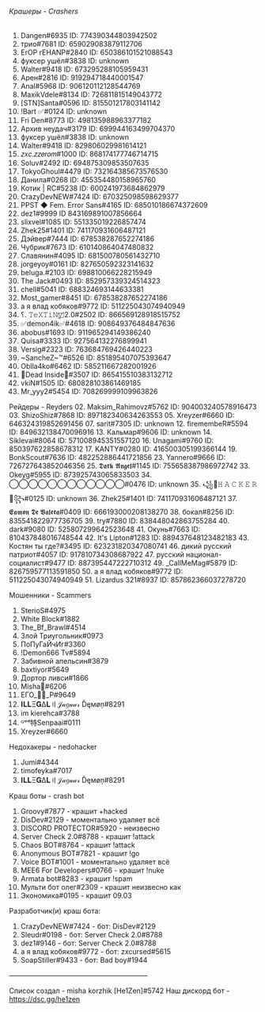 
###### Крашеры - Crashers
01. Dangen#6935  ID: 774390344803942502
02. трио#7681  ID: 659029083879112706
03. ErOP rEHANP#2840  ID: 650386101521088543
04. фуксер ушёл#3838  ID: unknown
05. Walter#9418  ID: 673295288105959431
06. Арен#2816  ID: 919294718440001547
07. Anal#5968  ID: 906120112128544769
08. MaxikVdele#8134  ID: 726811815149043772
09. [STN]Santa#0596  ID: 815501217803141142
10. !Bart ✅#0124  ID: unknown
11. Fri Den#8773  ID: 498135988963377182
12. Архив неудач#3179  ID: 699944163499704370
13. фуксер ушёл#3838  ID: unknown
14. Wаlter#9418  ID: 829806029981614121
15. 𝑧𝑥𝑐.𝑧𝑧𝑒𝑟𝑜𝑚#1000  ID: 868174177746714715
16. Soluv#2492  ID: 694875309853507635
17. TokyoGhoul#4479  ID: 732164385673576530
18. Данила#0268  ID: 455354480158965760
19. Котик | RC#5238  ID: 600241973684862979
20. CrazyDevNEW#7424  ID: 670325098598629377
21. PPST ◆ Fem. Error Sans#4165  ID: 685010186674372609
22. dez1#9999  ID 843169891007856664
23. slixvel#1085  ID: 551335019226857474
24. Zhek25#1401  ID: 741170931606487121
25. Дэйвер#7444  ID: 678538287652274186
26. Чубрик#7673  ID: 610140864047480832
27. Славянин#4095  ID: 681500780561432710
28. jorgeyoy#0161  ID: 827650592323141632
29. beluga.#2103  ID: 698810066228215949
30. The Jack#0493  ID: 852957339324514323
31. chell#5041 ID: 688324693144633381
32. Most_gamer#8451  ID: 678538287652274186
33. a я влад кобяков#9772  ID: 511225043074940949
34. ؟.             𝚃𝚎𝚇𝚃𝚒𝙽𝚢ˈ⃢2.0#2502  ID: 866569128918515752
35. ✅demon4ik✅#4618  ID: 908649376484847636
36. abobus#1693  ID: 911965294149386240
37. Quisa#3333  ID: 927564132276899941
38. Versig#2323  ID: 763684769426440223
39. ~SancheZ~™#6526  ID: 851895407075393647
40. Oblla4ko#6462  ID: 585211667282001926
41. 🧢Dead Inside🧢#3507  ID: 865415510383132712
42. vkiN#1505  ID: 680828103861469185
43. Mr_yyy2#5454  ID: 708269999109963826

Рейдеры - Reyders
02. Maksim_Rahimovz#5762  ID: 904003240578916473
03. ShizoShiz#7868  ID: 897182340634263553
05. Xreyzer#6660  ID: 646324319852691456
07. sarit#7305  ID: unknown
12. firemembeR#5594  ID: 849632138470096916
13. Кальмар#9606  ID: unknown
14. Siklevai#8064 ID: 571008945351557120
16. Unagami#9760  ID: 850397622858678312
17. KANTY#0280  ID: 416500305199366144
19. BonkScout#7636  ID: 482252886441721856
23. Yannero#9666  ID: 726727643852046356
25. 𝕯𝖆𝖗𝖐 𝕬𝖓𝖌𝖊𝖑#1145  ID: 755658387986972742
33. Okeyg#5955 ID: 873925743065833503
34. ⃝⃝⃝⃝⃝⃝⃝⃝⃝⃝⃝⃝#0476  ID: unknown
35. ꧁🎄𝙷 𝙰 𝙲 𝙺 𝙴 𝚁 🎅꧂#0125  ID: unknown
36. Zhek25#1401  ID: 741170931606487121
37. 𝕰𝖆𝖒𝖔𝖓 𝕯𝖊 𝖁𝖆𝖑𝖊𝖗𝖆#0409  ID: 666193000208138270
38. бокал#8256  ID: 835541822977736705
39. try#7880  ID: 838448042863755284
40. dark#9080  ID: 525807299642523648
41. Окунь#7663  ID: 810437848016748544
42. It's Lipton#1283  ID: 889437648123482183
43. Костян ты где?#3495  ID: 623231820347080741
46. дикий русский патриот#4057  ID: 917810734308687922
47. русский национал-социалист#9477  ID: 887395447222710312
49. _CallMeMag#5879  ID: 826759577113591850
50. a я влад кобяков#9772  ID: 511225043074940949
51. Lizardus 321#8937  ID: 857862366037278720

Мошенники - Scammers
01. SterioS#4975
02. White Block#1882
03. The_Bf_Brawl#4514
04. Злой Триугольник#0973
05. ПоПуГаЙчИг#3360
06. !Demon666 Tv#5894
07. Забивной апельсин#3879
08. baxtiyor#5649
09. Дортор ливси#1866 
10. Mishа🦆#6206
11. ЕГО_✌🏻_Р#9649
12. 𝐈𝐋𝐋Ξ𝐆Δ𝐋〢𝒥𝒶𝑔𝓊𝒶𝓇 Ďęмøņ#8291
13. im kierehca#3788 
14. ᴳᵒᵈ特Senpaai#0111 
15. Xreyzer#6660

Недохакеры - nedohacker
01. Jumi#4344
02. timofeyka#7017
03. 𝐈𝐋𝐋Ξ𝐆Δ𝐋〢𝒥𝒶𝑔𝓊𝒶𝓇 Ďęмøņ#8291

Краш боты - crash bot
01. Groovy#7877 - крашит +hacked
02. DisDev#2129 - моментально удаляет всё
03. DISCORD PROTECTOR#5920 - неизвесно
04. Server Check 2.0#8788 - крашит !attack
05. Chaos BOT#8764 - крашит !attack
06. Anonymous BOT#7821 - крашит !go
07. Voice BOT#1001 - моментально удаляет всё
08. MEE6 For Developers#0766 - крашит !nuke
09. Armata bot#8283 - крашит !spam
10. Мульти бот олег#2309 - крашит неизвесно как
11. Экономика#0195 - крашит 09.03

Разработчик(и) краш бота:
01. CrazyDevNEW#7424 - бот: DisDev#2129
02. Sleudr#0198 - бот: Server Check 2.0#8788
03. dez1#9146 - бот: Server Check 2.0#8788
04. a я влад кобяков#9772 - бот: zxcursed#5615
05. SoapStiller#9433 - бот: Bad boy#1944


————————————————————

Список создал - misha korzhik [He1Zen]#5742
Наш дискорд бот - https://dsc.gg/he1zen
